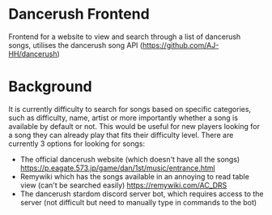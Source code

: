 # Dancerush Frontend
Frontend for a website to view and search through a list of dancerush songs, utilises the dancerush song API (https://github.com/AJ-HH/dancerush)

# Background
It is currently difficulty to search for songs based on specific categories, such as difficulty, name, artist or more importantly whether a song is available by default or not. This would be useful for new players looking for a song they can already play that fits their difficulty level. There are currently 3 options for looking for songs:
- The official dancerush website (which doesn't have all the songs) https://p.eagate.573.jp/game/dan/1st/music/entrance.html
- Remywiki which has the songs available in an annoying to read table view (can't be searched easily) https://remywiki.com/AC_DRS
- The dancerush stardom discord server bot, which requires access to the server (not difficult but need to manually type in commands to the bot)
